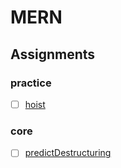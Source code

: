 # MERN

## Assignments

### practice

- [ ] [hoist](./assignments/practice/hoist/README.md)

### core

- [ ] [predictDestructuring](./assignments/core/predictDestructuring/README.md)